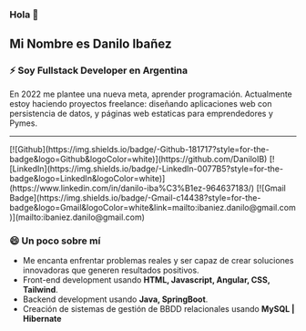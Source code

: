 ### Hola 👋 
<h2>Mi Nombre es Danilo Ibañez</h2>

<h3>⚡ Soy Fullstack Developer en Argentina</h3>
En 2022 me plantee una nueva meta, aprender programación. Actualmente estoy haciendo proyectos freelance: diseñando aplicaciones web con persistencia de datos, y páginas web estaticas para emprendedores y Pymes. 
<hr>
[![Github](https://img.shields.io/badge/-Github-181717?style=for-the-badge&logo=Github&logoColor=white)](https://github.com/DaniloIB)
[![LinkedIn](https://img.shields.io/badge/-LinkedIn-0077B5?style=for-the-badge&logo=LinkedIn&logoColor=white)](https://www.linkedin.com/in/danilo-iba%C3%B1ez-964637183/)
[![Gmail Badge](https://img.shields.io/badge/-Gmail-c14438?style=for-the-badge&logo=Gmail&logoColor=white&link=mailto:ibaniez.danilo@gmail.com)](mailto:ibaniez.danilo@gmail.com)


### 😄 Un poco sobre mí

- Me encanta enfrentar problemas reales y ser capaz de crear soluciones innovadoras que generen resultados positivos.
- Front-end development usando **HTML, Javascript, Angular, CSS, Tailwind**.
- Backend development usando **Java, SpringBoot**.
- Creación de sistemas de gestión de BBDD relacionales usando **MySQL | Hibernate**
